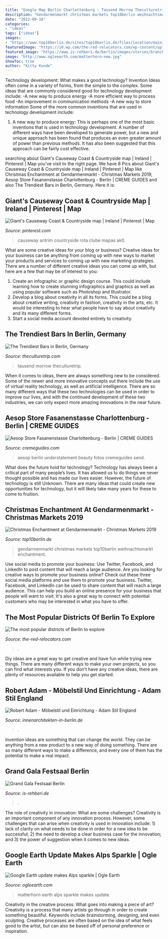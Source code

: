 ```yaml
---
title: "Google Map Berlin Charlottenburg : Tausend Morrow Theculturetrip"
description: "Gendarmenmarkt christmas markets top10berlin weihnachtsmarkt enchantment"
date: "2022-09-18"
categories:
- "ideas"
tags: ["ideas"]
images:
- "https://www.top10berlin.de/sites/top10berlin.de/files/location/mainimages/2014/11/11/weihnachtsmarkt_gendarmenmarkt_fotograf_philipp_dubrau.jpg"
featuredImage: "https://i0.wp.com/the-red-relocators.com/wp-content/uploads/Berlin-Treptow-Köpenik-Map.png"
featured_image: "https://www.is-rehberi.de/berlin/images/stories/branchenbuch/grandgalafestsaal/grandgala-festsaal-berlin-4.jpg"
image: "http://www.ogleearth.com/matterhorn-new.jpg"
ShowToc: true
author: "Kitty Kunde"
---
```



Technology development: What makes a good technology?
Invention Ideas often come in a variety of forms, from the simple to the complex. Some ideas that are commonly considered good for technology development include: 
-A new way to produce energy 
-A more efficient way to process food 
-An improvement in communication methods 
-A new way to store information 
Some of the more common inventions that are used in technology development include:


1) A new way to produce energy: This is perhaps one of the most basic inventions that is used in technology development. A number of different ways have been developed to generate power, but a new and unique approach has been found that produces an even greater amount of power than previous methods. It has also been suggested that this approach can be fairly cost effective.

	

		
searching about Giant&#039;s Causeway Coast &amp; Countryside map | Ireland | Pinterest | Map you've visit to the right page. We have 8 Pics about Giant&#039;s Causeway Coast &amp; Countryside map | Ireland | Pinterest | Map like Christmas Enchantment at Gendarmenmarkt - Christmas Markets 2019, Aesop Store Fasanenstasse Charlottenburg - Berlin | CREME GUIDES and also The Trendiest Bars in Berlin, Germany. Here it is:
		
    
## Giant&#039;s Causeway Coast &amp; Countryside Map | Ireland | Pinterest | Map

<img loading=lazy src="https://i.pinimg.com/originals/88/96/fd/8896fd57cf6e0d09c82990d6d52a8204.jpg" onerror="this.onerror=null;this.src='https://tse3.mm.bing.net/th?id=OIP.cYdPHCQPYyELve8a9Mjw3wHaEz&amp;pid=15.1';" alt="Giant&#039;s Causeway Coast &amp; Countryside map | Ireland | Pinterest | Map">

_Source: pinterest.com_

>causeway antrim countryside rota clube mapas ak0. 

	

What are some creative ideas for your blog or business?
Creative ideas for your business can be anything from coming up with new ways to market your products and services to coming up with new marketing strategies. There are a number of different creative ideas you can come up with, but here are a few that may be of interest to you: 
1) Create an infographic or graphic design course. This could include learning how to create stunning infographics and graphics as well as using popular software such as Photoshop and Illustrator. 
2) Develop a blog about creativity in all its forms. This could be a blog about creative writing, creativity in fashion, creativity in the arts, etc. It would be interesting to hear what people have to say about creativity and its many different forms. 
3) Start a social media account devoted entirely to creativity.

    
## The Trendiest Bars In Berlin, Germany

<img loading=lazy src="https://img.theculturetrip.com/768x/smart/wp-content/uploads/2018/03/2048466.jpg" onerror="this.onerror=null;this.src='https://tse1.mm.bing.net/th?id=OIP.kRaaOt7Nw_Tp6ZgFqvWrdwHaFj&amp;pid=15.1';" alt="The Trendiest Bars in Berlin, Germany">

_Source: theculturetrip.com_

>tausend morrow theculturetrip. 

	

When it comes to ideas, there are always something new to be considered. Some of the newer and more innovative concepts out there include the use of virtual reality technology, as well as artificial intelligence. There are so many different ways that these two technologies can be used in order to improve our lives, and with the continued development of these two industries, we can only expect more amazing innovations in the near future.

    
## Aesop Store Fasanenstasse Charlottenburg - Berlin | CREME GUIDES

<img loading=lazy src="https://images.cremeguides.com/2015/07/aesop-store-fasanenstrasse-berlin-2.1436369238.jpg" onerror="this.onerror=null;this.src='https://tse4.mm.bing.net/th?id=OIP.HYZDKeRDShyv1A4eIu7UEgHaHa&amp;pid=15.1';" alt="Aesop Store Fasanenstasse Charlottenburg - Berlin | CREME GUIDES">

_Source: cremeguides.com_

>aesop berlin understatement beauty fotos cremeguides send. 

	

What does the future hold for technology?
Technology has always been a critical part of many people’s lives. It has allowed us to do things we never thought possible and has made our lives easier. However, the future of technology is still Unknown. There are many ideas that could create new opportunities for technology, but it will likely take many years for these to come to fruition.

    
## Christmas Enchantment At Gendarmenmarkt - Christmas Markets 2019

<img loading=lazy src="https://www.top10berlin.de/sites/top10berlin.de/files/location/mainimages/2014/11/11/weihnachtsmarkt_gendarmenmarkt_fotograf_philipp_dubrau.jpg" onerror="this.onerror=null;this.src='https://tse2.mm.bing.net/th?id=OIP.U3_QmCNctMxd1D7EfecLxgHaE8&amp;pid=15.1';" alt="Christmas Enchantment at Gendarmenmarkt - Christmas Markets 2019">

_Source: top10berlin.de_

>gendarmenmarkt christmas markets top10berlin weihnachtsmarkt enchantment. 

	

Use social media to promote your business: Use Twitter, Facebook, and LinkedIn to post content that will reach a large audience.
Are you looking for creative ways to promote your business online? Check out these three social media platforms and use them to promote your business. Twitter, Facebook, and LinkedIn can be used to share content that will reach a large audience. This can help you build an online presence for your business that people will want to visit. It's also a great way to connect with potential customers who may be interested in what you have to offer.

    
## The Most Popular Districts Of Berlin To Explore

<img loading=lazy src="https://i0.wp.com/the-red-relocators.com/wp-content/uploads/Berlin-Treptow-Köpenik-Map.png" onerror="this.onerror=null;this.src='https://tse4.mm.bing.net/th?id=OIP.SVr53xAgQWfD6wwXCNlOKAHaGM&amp;pid=15.1';" alt="The most popular districts of Berlin to explore">

_Source: the-red-relocators.com_

>. 

	

Diy ideas are a great way to get creative and have fun while trying new things. There are many different ways to make your own projects, so you can find what interests you. If you don’t have any creative ideas, there are plenty of resources available to help you get started.

    
## Robert Adam - Möbelstil Und Einrichtung - Adam Stil England

<img loading=lazy src="http://www.innenarchitekten-in-berlin.de/berlin-moebelstile/adam/innenarchitekt-adam-engl-2.jpg" onerror="this.onerror=null;this.src='https://tse3.mm.bing.net/th?id=OIP.fkeoUSYwXEYGP7BdSqBILgHaJ4&amp;pid=15.1';" alt="Robert Adam - Möbelstil und Einrichtung - Adam Stil England">

_Source: innenarchitekten-in-berlin.de_

>. 

	

Invention ideas are something that can change the world. They can be anything from a new product to a new way of doing something. There are so many different ways to make a difference, and every one of them has the potential to make a real impact.

    
## Grand Gala Festsaal Berlin

<img loading=lazy src="https://www.is-rehberi.de/berlin/images/stories/branchenbuch/grandgalafestsaal/grandgala-festsaal-berlin-4.jpg" onerror="this.onerror=null;this.src='https://tse1.mm.bing.net/th?id=OIP._5-ddKxerN94u0JNf0FTygHaE8&amp;pid=15.1';" alt="Grand Gala Festsaal Berlin">

_Source: is-rehberi.de_

>. 

	

The role of creativity in innovation: What are some challenges?
Creativity is an important component of any innovation process. However, some challenges that can arise when creativity is used in innovation include: 1) lack of clarity on what needs to be done in order for a new idea to be successful; 2) the need to develop a clear business case for the innovation; and 3) the power of suggestion when it comes to new ideas.

    
## Google Earth Update Makes Alps Sparkle | Ogle Earth

<img loading=lazy src="http://www.ogleearth.com/matterhorn-new.jpg" onerror="this.onerror=null;this.src='https://tse1.mm.bing.net/th?id=OIP.1Qeh0iEVwY8QtUXTWnsm1AHaFK&amp;pid=15.1';" alt="Google Earth update makes Alps sparkle | Ogle Earth">

_Source: ogleearth.com_

>matterhorn earth alps sparkle makes update. 

	

Creativity in the creative process: What goes into making a piece of art?
Creativity is a process that many artists go through in order to create something beautiful. Keywords include brainstorming, designing, and even sculpting. Creative processes are often based on the idea of what feels good to the artist, but can also be based off of personal preference or inspiration.

